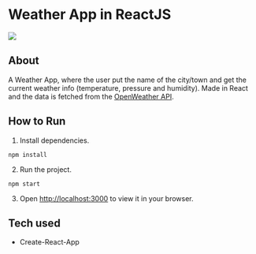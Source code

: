 # Weather App in ReactJS

![](/cover.png)

## About

A Weather App, where the user put the name of the city/town and get the current weather info (temperature, pressure and humidity). Made in React and the data is fetched from the [OpenWeather API](https://openweathermap.org/api).

## How to Run

1. Install dependencies.

```
npm install
```

2. Run the project.

```
npm start
```

3. Open [http://localhost:3000](http://localhost:3000) to view it in your browser.

## Tech used

- Create-React-App
